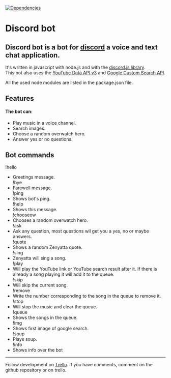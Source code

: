 [![Dependencies](https://david-dm.org/JWOverschot/discord-bot.svg)](https://david-dm.org/JWOverschot/discord-bot)
# Discord bot

## Discord bot is a bot for [discord](https://discordapp.com/) a voice and text chat application.

It's written in javascript with node.js and with the [discord.js library](https://discord.js.org/).  
This bot also uses the [YouTube Data API v3](https://developers.google.com/youtube/v3/) and [Google Custom Search API](https://developers.google.com/custom-search/json-api/v1/overview).

All the used node modules are listed in the package.json file.

## Features

#### The bot can:
- Play music in a voice channel.  
- Search images.
- Choose a random overwatch hero.
- Answer yes or no questions.

## Bot commands


!hello  
- Greetings message.  
!bye  
- Farewell message.  
!ping  
- Shows bot's ping.  
!help  
- Shows this message.  
!chooseow  
- Chooses a random overwatch hero.  
!ask  
- Ask any question, most questions wil get you a yes, no or maybe answers.  
!quote  
- Shows a random Zenyatta quote.  
!sing  
- Zenyatta will sing a song.  
!play  
- Will play the YouTube link or YouTube search result after it. If there is already a song playing it will add it to the queue.  
!skip  
- Will skip the current song.  
!remove  
- Write the number corresponding to the song in the queue to remove it.  
!stop  
- Will stop the music and clear the queue.  
!queue  
- Shows the songs in the queue.  
!img  
- Shows first image of google search.  
!soup  
- Plays soup.  
!info
- Shows info over the bot

---

Follow development on [Trello](https://trello.com/b/iGHCrvUd).
If you have comments, comment on the github repository or on trello.